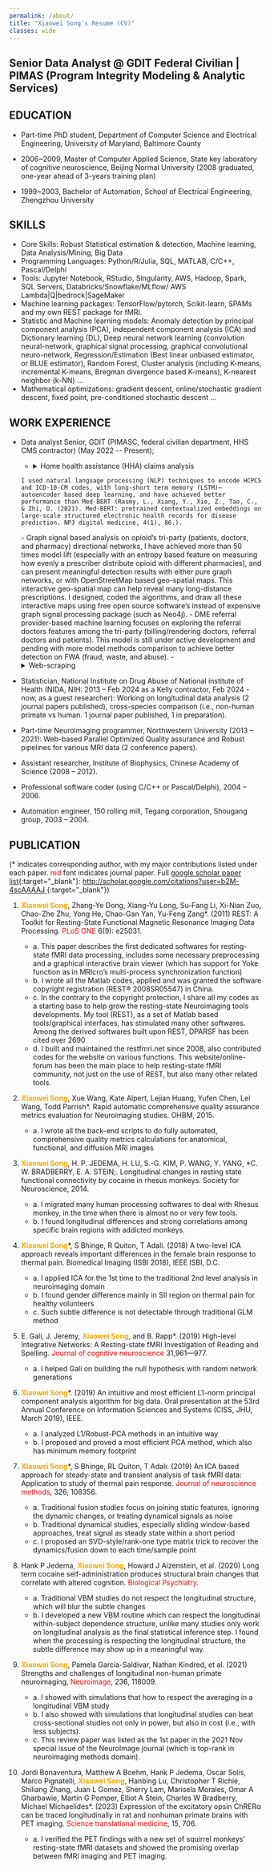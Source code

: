 ```yaml
---
permalink: /about/
title: "Xiaowei Song's Resume (CV)"
classes: wide
---
```


<style>
r { color: Red }
o { color: Orange }
g { color: Green }
</style>

## Senior Data Analyst @ GDIT Federal Civilian | PIMAS (Program Integrity Modeling & Analytic Services)

## EDUCATION

- Part-time PhD student, Department of Computer Science and Electrical Engineering, University of Maryland, Baltimore County

- 2006~2009, Master of Computer Applied Science, State key laboratory of cognitive neuroscience, Beijing Normal University (2008 graduated, one-year ahead of 3-years training plan)

- 1999~2003, Bachelor of Automation, School of Electrical Engineering, Zhengzhou University

## SKILLS

- Core Skills: Robust Statistical estimation & detection,  Machine learning, Data Analysis/Mining, Big Data
- Programming Languages: Python/R/Julia, SQL, MATLAB, C/C++, Pascal/Delphi
- Tools: Jupyter Notebook, RStudio, Singularity, AWS, Hadoop, Spark, SQL Servers, Databricks/Snowflake/MLflow/ AWS Lambda\|Q\|bedrock\|SageMaker
- Machine learning packages: TensorFlow/pytorch, Scikit-learn, SPAMs and my own REST package for fMRI.
- Statistic and Machine learning models: Anomaly detection by principal component analysis (PCA), independent component analysis (ICA) and Dictionary learning (DL), Deep neural network learning (convolution neural-network, graphical signal processing, graphical convolutional neuro-network, Regression/Estimation (Best linear unbiased estimator, or BLUE estimator), Random Forest, Cluster analysis (including K-means, incremental K-means, Bregman divergence based K-means), K-nearest neighbor (k-NN) …
- Mathematical optimizations: gradient descent, online/stochastic gradient descent, fixed point, pre-conditioned stochastic descent ...

## WORK EXPERIENCE

- Data analyst Senior, GDIT (PIMASC, federal civilian department, HHS CMS contractor) (May 2022 -- Present);
  - <details><summary>Home health assistance (HHA) claims analysis</summary>, 
  ```
  I used natural language processing (NLP) techniques to encode HCPCS and ICD-10-CM codes, with long-short term memory (LSTM)– autoencoder based deep learning, and have achieved better performance than Med-BERT (Rasmy, L., Xiang, Y., Xie, Z., Tao, C., & Zhi, D. (2021). Med-BERT: pretrained contextualized embeddings on large-scale structured electronic health records for disease prediction. NPJ digital medicine, 4(1), 86.).
  ```
  </details>
  - Graph signal based analysis on opioid’s tri-party (patients, doctors, and pharmacy) directional networks, I have achieved more than 50 times model lift (especially with an entropy based feature on measuring how evenly a prescriber distribute opioid with different pharmacies), and can present meaningful detection results with either pure graph networks, or with OpenStreetMap based geo-spatial maps. This interactive geo-spatial map can help reveal many long-distance prescriptions. I designed, coded the algorithms, and draw all these interactive maps using free open source software’s instead of expensive graph signal processing package (such as Neo4j).
  - DME referral provider-based machine learning focuses on exploring the referral doctors features among the tri-party (billing/rendering doctors, referral doctors and patients). This model is still under active development and pending with more model methods comparison to achieve better detection on FWA (fraud, waste, and abuse).
  - <details><summary>Web-scraping</summary>
  
   ```
    - on FDA, FTC warning letters, especially using ChatGPT to digest the FTC PDF-based warning letters to extract meaningful leads information.
    - On npidb etc. patients' reviews website to find out bad reviews on prescribers.
    - On ups.com, fedex.com to find out all their store addresses such that finding false mail P.O. box that may lead to fraud behaviors.
    - Data warehouses on Medicare Part A, B , DME, D claim data; Medicare Provider Enrollment, Chain, and Ownership System (PECOS), UCM, BIU and compromised data.
   ```
  </details>
- Statistician, National Institute on Drug Abuse of National institute of Health (NIDA, NIH: 2013 – Feb 2024 as a Kelly contractor, Feb 2024 - now, as a guest researcher): Working on longitudinal data analysis (2 journal papers published), cross-species comparison (i.e., non-human primate vs human. 1 journal paper published, 1 in preparation).
- Part-time Neuroimaging programmer, Northwestern University (2013 – 2021): Web-based Parallel Optimized Quality assurance and Robust pipelines for various MRI data (2 conference papers).
- Assistant researcher, Institute of Biophysics, Chinese Academy of Science (2008 – 2012).
- Professional software coder (using C/C++ or Pascal/Delphi), 2004 – 2006.
- Automation engineer, 150 rolling mill, Tegang corporation, Shougang group, 2003 – 2004.

## PUBLICATION

(* indicates corresponding author, with my major contributions  listed under each paper. <r>red</r> font indicates journal paper. Full [google scholar paper list](http://scholar.google.com/citations?user=b2M-4scAAAAJ){:target="_blank"}: [ http://scholar.google.com/citations?user=b2M-4scAAAAJ ](http://scholar.google.com/citations?user=b2M-4scAAAAJ){:target="_blank"})

1. **<o>Xiaowei Song</o>**, Zhang-Ye Dong, Xiang-Yu Long, Su-Fang Li, Xi-Nian Zuo, Chao-Zhe Zhu, Yong He, Chao-Gan Yan, Yu-Feng Zang*. (2011) REST: A Toolkit for Resting-State Functional Magnetic Resonance Imaging Data Processing. <r>PLoS ONE</r> 6(9): e25031.

   - a. This paper describes the first dedicated softwares for resting-state fMRI data processing, includes some necessary preprocessing and a graphical interactive brain viewer  (which has support for Yoke function as in MRIcro’s multi-process synchronization function)
   - b. I wrote all the Matlab codes, applied and was granted the software copyright registration (REST® 2008SR05547) in China.
   - c. In the contrary to the copyright protection, I share all my codes as a starting base to help grow the resting-state Neuroimaging tools developments. My tool (REST), as a set of Matlab based tools/graphical interfaces, has stimulated many other softwares. Among the derived softwares built upon REST, DPARSF has been cited over 2690
   - d. I built and maintained the restfmri.net since 2008, also contributed codes for the website on various functions. This website/online-forum has been the main place to help resting-state fMRI community, not just on the use of REST, but also many other related tools.

2. **<o>Xiaowei Song</o>**, Xue Wang, Kate Alpert, Lejian Huang, Yufen Chen, Lei Wang, Todd Parrish*. Rapid automatic comprehensive quality assurance metrics evaluation for Neuroimaging studies.  OHBM, 2015.

   - a. I wrote all the back-end scripts to do fully automated, comprehensive quality metrics calculations for anatomical, functional, and diffusion MRI images

3. **<o>Xiaowei Song</o>**, H. P. JEDEMA, H. LU, S.-G. KIM, P. WANG, Y. YANG, *C. W. BRADBERRY, E. A. STEIN;. Longitudinal changes in resting state functional connectivity by cocaine in rhesus monkeys. Society for Neuroscience, 2014.

   - a. I migrated many human processing softwares to deal with Rhesus monkey, in the time when there is almost no or very few tools.
   - b. I found longitudinal differences and strong correlations among specific brain regions with addicted monkeys.

4. **<o>Xiaowei Song</o>***, S Bhinge, R Quiton, T Adali. (2018) A two-level ICA approach reveals important differences in the female brain response to thermal pain. Biomedical Imaging (ISBI 2018), IEEE ISBI, D.C.

   - a. I applied ICA for the 1st time to the traditional 2nd level analysis in neuroimaging domain
   - b. I found gender difference mainly in SII region on thermal pain for healthy volunteers
   - c. Such subtle difference is not detectable through traditional GLM method

5. E. Gali, J. Jeremy, **<o>Xiaowei Song</o>**, and B. Rapp*. (2019) High-level Integrative Networks: A Resting-state fMRI Investigation of Reading and Spelling. <r>Journal of cognitive neuroscience</r> 31,961—977.

   - a. I helped Gali on building the null hypothesis with random network generations

6. **<o>Xiaowei Song</o>***. (2019) An intuitive and most efficient L1-norm principal component analysis algorithm for big data. Oral presentation at the 53rd Annual Conference on Information Sciences and Systems (CISS, JHU, March 2019), IEEE.

   - a. I analyzed L1/Robust-PCA methods in an intuitive way
   - b. I proposed and proved a most efficient PCA method, which also has minimum memory footprint

7. **<o>Xiaowei Song</o>***, S Bhinge, RL Quiton, T Adalı. (2019) An ICA based approach for steady-state and transient analysis of task fMRI data: Application to study of thermal pain response. <r>Journal of neuroscience methods</r>, 326, 108356.

   - a. Traditional fusion studies focus on joining static features, ignoring the dynamic changes, or treating dynamical signals as noise
   - b. Traditional dynamical studies, especially sliding window-based approaches, treat signal as steady state within a short period
   - c. I proposed an SVD-style/rank-one type matrix trick to recover the dynamics/fusion down to each time/sample point

8. Hank P Jedema, **<o>Xiaowei Song</o>**, Howard J Aizenstein, et al. (2020) Long term cocaine self-administration produces structural brain changes that correlate with altered cognition. <r>Biological Psychiatry</r>.

   - a. Traditional VBM studies do not respect the longitudinal structure, which will blur the subtle changes 
   - b. I developed a new VBM routine which can respect the longitudinal within-subject dependence structure, unlike many studies only work on longitudinal analysis as the final statistical inference step. I found when the processing is respecting the longitudinal structure, the subtle difference may show up in a meaningful way.

9. **<o>Xiaowei Song</o>**, Pamela García-Saldivar, Nathan Kindred, et al. (2021) Strengths and challenges of longitudinal non-human primate neuroimaging, <r>Neuroimage</r>, 236, 118009.

   - a. I showed with simulations that how to respect the averaging in a longitudinal VBM study
   - b. I also showed with simulations that longitudinal studies can beat cross-sectional studies not only in power, but also in cost (i.e., with less subjects).
   - c. This review paper was listed as the 1st paper in the 2021 Nov special issue of the NeuroImage journal (which is top-rank in neuroimaging methods domain).

10. Jordi Bonaventura, Matthew A Boehm, Hank P Jedema, Oscar Solis, Marco Pignatelli, **<o>Xiaowei Song</o>**, Hanbing Lu, Christopher T Richie, Shiliang Zhang, Juan L Gomez, Sherry Lam, Marisela Morales, Omar A Gharbawie, Martin G Pomper, Elliot A Stein, Charles W Bradberry, Michael Michaelides*. (2023) Expression of the excitatory opsin ChRERα can be traced longitudinally in rat and nonhuman primate brains with PET imaging. <r>Science translational medicine</r>, 15, 706.

    - a. I verified the PET findings with a new set of squirrel monkeys’ resting-state fMRI datasets and showed the promising overlap between fMRI imaging and PET imaging.
